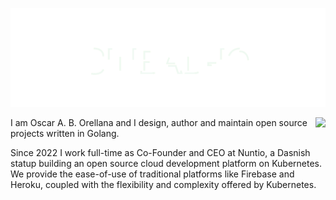 ![SIBBAD-IO](header.svg)

<img src="https://github-readme-stats.vercel.app/api?username=sinbad-io&show_icons=true&count_private=true" align="right" />

I am Oscar A. B. Orellana and I design, author and maintain open source projects written in Golang.

Since 2022 I work full-time as Co-Founder and CEO at Nuntio, a Dasnish statup building an open source cloud development platform on Kubernetes. We provide the ease-of-use of traditional platforms like Firebase and Heroku, coupled with the flexibility and complexity offered by Kubernetes.

